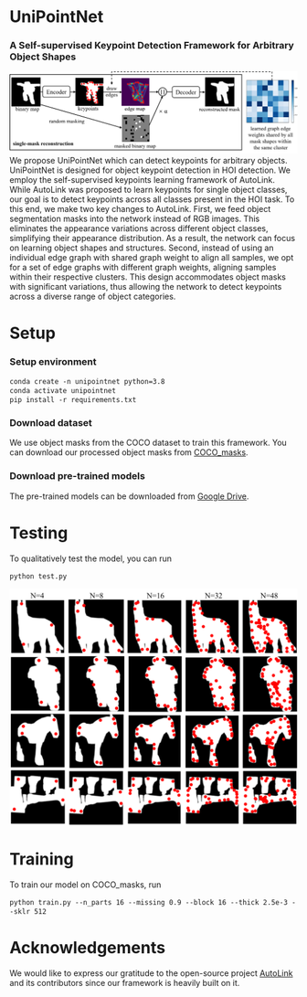 # UniPointNet
### A Self-supervised Keypoint Detection Framework for Arbitrary Object Shapes

![Image text](https://github.com/zhumanli/UniPointNet/blob/main/imgs/UniPointNet.png)
We propose UniPointNet which can detect keypoints for arbitrary objects. UniPointNet is designed for object keypoint detection in HOI detection. We employ the self-supervised keypoints learning framework of AutoLink. While AutoLink was proposed to learn keypoints for single object classes, our goal is to detect keypoints across all classes present in the HOI task. To this end, we make two key changes to AutoLink. First, we feed object segmentation masks into the network instead of RGB images. This eliminates the appearance variations across different object classes, simplifying their appearance distribution. As a result, the network can focus on learning object shapes and structures. Second, instead of using an individual edge graph with shared graph weight to align all samples, we opt for a set of edge graphs with different graph weights, aligning samples within their respective clusters. This design accommodates object masks with significant variations, thus allowing the network to detect keypoints across a diverse range of object categories.

# Setup
### Setup environment
```
conda create -n unipointnet python=3.8
conda activate unipointnet
pip install -r requirements.txt
```

### Download dataset
We use object masks from the COCO dataset to train this framework. You can download our processed object masks from [COCO_masks](https://github.com/zhumanli/UniPointNet).

### Download pre-trained models
The pre-trained models can be downloaded from [Google Drive](https://github.com/zhumanli/UniPointNet).

# Testing
To qualitatively test the model, you can run
```
python test.py
```
![Image text](https://github.com/zhumanli/UniPointNet/blob/main/imgs/QualitativeResults.png)

# Training 
To train our model on COCO_masks, run
```
python train.py --n_parts 16 --missing 0.9 --block 16 --thick 2.5e-3 --sklr 512
```

# Acknowledgements
We would like to express our gratitude to the open-source project [AutoLink](https://github.com/xingzhehe/AutoLink-Self-supervised-Learning-of-Human-Skeletons-and-Object-Outlines-by-Linking-Keypoints) and its contributors since our framework is heavily built on it.
